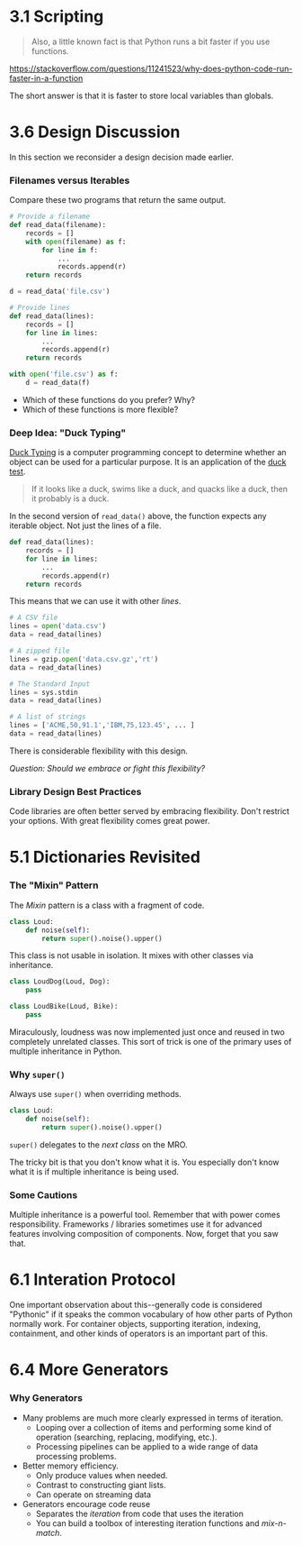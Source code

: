
# 3.1 Scripting

> Also, a little known fact is that Python runs a bit faster if you use functions.

https://stackoverflow.com/questions/11241523/why-does-python-code-run-faster-in-a-function

The short answer is that it is faster to store local variables than globals.

# 3.6 Design Discussion

In this section we reconsider a design decision made earlier.

### Filenames versus Iterables

Compare these two programs that return the same output.

```python
# Provide a filename
def read_data(filename):
    records = []
    with open(filename) as f:
        for line in f:
            ...
            records.append(r)
    return records

d = read_data('file.csv')
```

```python
# Provide lines
def read_data(lines):
    records = []
    for line in lines:
        ...
        records.append(r)
    return records

with open('file.csv') as f:
    d = read_data(f)
```

* Which of these functions do you prefer? Why?
* Which of these functions is more flexible?

### Deep Idea: "Duck Typing"

[Duck Typing](https://en.wikipedia.org/wiki/Duck_typing) is a computer
programming concept to determine whether an object can be used for a
particular purpose.  It is an application of the [duck
test](https://en.wikipedia.org/wiki/Duck_test).

> If it looks like a duck, swims like a duck, and quacks like a duck, then it probably is a duck.

In the second version of `read_data()` above, the function expects any
iterable object. Not just the lines of a file.

```python
def read_data(lines):
    records = []
    for line in lines:
        ...
        records.append(r)
    return records
```

This means that we can use it with other *lines*.

```python
# A CSV file
lines = open('data.csv')
data = read_data(lines)

# A zipped file
lines = gzip.open('data.csv.gz','rt')
data = read_data(lines)

# The Standard Input
lines = sys.stdin
data = read_data(lines)

# A list of strings
lines = ['ACME,50,91.1','IBM,75,123.45', ... ]
data = read_data(lines)
```

There is considerable flexibility with this design.

*Question: Should we embrace or fight this flexibility?*

### Library Design Best Practices

Code libraries are often better served by embracing flexibility.
Don't restrict your options.  With great flexibility comes great power.

# 5.1 Dictionaries Revisited

### The "Mixin" Pattern

The *Mixin* pattern is a class with a fragment of code.

```python
class Loud:
    def noise(self):
        return super().noise().upper()
```

This class is not usable in isolation.
It mixes with other classes via inheritance.

```python
class LoudDog(Loud, Dog):
    pass

class LoudBike(Loud, Bike):
    pass
```

Miraculously, loudness was now implemented just once and reused
in two completely unrelated classes.  This sort of trick is one
of the primary uses of multiple inheritance in Python.

### Why `super()`

Always use `super()` when overriding methods.

```python
class Loud:
    def noise(self):
        return super().noise().upper()
```

`super()` delegates to the *next class* on the MRO.

The tricky bit is that you don't know what it is.  You especially don't
know what it is if multiple inheritance is being used.

### Some Cautions

Multiple inheritance is a powerful tool. Remember that with power
comes responsibility.  Frameworks / libraries sometimes use it for
advanced features involving composition of components.  Now, forget
that you saw that.


# 6.1 Interation Protocol

One important observation about this--generally code is considered
"Pythonic" if it speaks the common vocabulary of how other parts of
Python normally work.  For container objects, supporting iteration,
indexing, containment, and other kinds of operators is an important
part of this.


# 6.4 More Generators

### Why Generators

* Many problems are much more clearly expressed in terms of iteration.
  * Looping over a collection of items and performing some kind of operation (searching, replacing, modifying, etc.).
  * Processing pipelines can be applied to a wide range of data processing problems.
* Better memory efficiency.
  * Only produce values when needed.
  * Contrast to constructing giant lists.
  * Can operate on streaming data
* Generators encourage code reuse
  * Separates the *iteration* from code that uses the iteration
  * You can build a toolbox of interesting iteration functions and *mix-n-match*.
